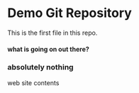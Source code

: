 # Demo Git Repository
This is the first file in this repo.

#### what is going on out there?

### absolutely nothing

web site contents